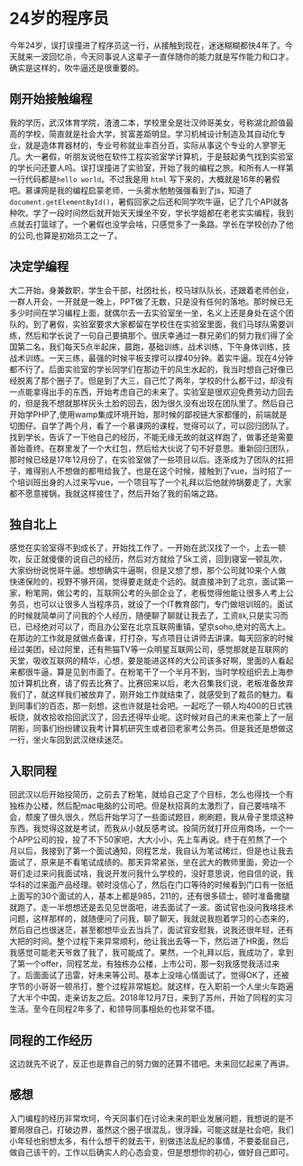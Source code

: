 # 24岁的程序员

今年24岁，误打误撞进了程序员这一行，从接触到现在，迷迷糊糊都快4年了。今天就来一波回忆杀，今天同事说人这辈子一直伴随你的能力就是写作能力和口才。确实是这样的，吹牛逼还是很重要的。

## 刚开始接触编程

我的学历，武汉体育学院，渣渣二本，学校里全是壮汉帅哥美女，号称湖北颜值最高的学校，简直就是社会大学，贫富差距明显。学习机械设计制造及其自动化专业，就是造体育器材的，专业号称就业率百分百，实际从事这个专业的人寥寥无几。大一暑假，听朋友说他在软件工程实验室学计算机，于是鼓起勇气找到实验室的学长问还要人吗。误打误撞进了实验室，开始了我的编程之旅。和所有人一样第一行代码都是`hello world`。不过我是用 `html` 写下来的，大概就是16年的暑假吧。慕课网是我的编程启蒙老师，一头雾水勉勉强强看到了js，知道了`document.getElementById()`，暑假回家之后还和同学吹牛逼，记了几个API就各种吹。学了一段时间然后就开始天天燥坐不安，学长学姐都在老老实实编程，我到点就去打篮球了。一个暑假也没学会啥，只感觉多了一条路。学长在学校创办了他的公司,也算是初始员工之一了。

## 决定学编程

大二开始，身兼数职，学生会干部，社团社长，校马球队队长，还跟着老师创业，一群人开会，一开就是一晚上，PPT做了无数，只是没有任何的落地。那时候已无多少时间在学习编程上面，就偶尔去一去实验室坐一坐，名义上还是身处在这个团队的。到了暑假，实验室要求大家都留在学校住在实验室里面，我们马球队需要训练，然后和学长说了一句自己要搞那个。很庆幸通过一群兄弟们的努力我们得了全国第二名，我们每天5点半起床，晨跑，基础训练，战术训练，下午身体训练，技战术训练。一天三练，最强的时候平板支撑可以撑40分钟。着实牛逼。现在4分钟都不行了。后面实验室的学长同学们在那边干的风生水起的，我当时想自己好像已经脱离了那个圈子了。但是到了大三，自己忙了两年，学校的什么都干过，却没有一点能拿得出手的东西，开始考虑自己的未来了。实验室是很欢迎免费劳动力回去的，但是我不想就那样灰头土脸的回去，因为很久没有出现在团队里了。然后自己开始学PHP了,使用wamp集成环境开始，那时候的鄙视链大家都懂的，前端就是切图仔。自学了两个月，看了一个慕课网的课程，觉得可以了，可以回归团队了。找到学长，告诉了一下他自己的经历，不能无缘无故的就这样跑了，做事还是需要善始善终。在群里发了一个大红包，然后给大伙说了句不好意思。重新回归团队，那时候已经是17年12月份了，在实验室做了一些项目以后。逐渐成为了团队的扛把子，难得别人不想做的都甩给我了。也是在这个时候，接触到了vue，当时招了一个培训班出身的人过来写vue，一个项目写了一个礼拜以后他就帅锅要走了，大家都不愿意接锅，我就这样接住了，然后开始了我的前端之路。

## 独自北上

感觉在实验室得不到成长了，开始找工作了，一开始在武汉找了一个，上去一顿吹，反正就傻傻的说自己的经历，然后对方就给了5k工资，回到寝室一顿乱吹，大家纷纷说悦哥牛逼。想想确实牛逼啊，但是又想了想，那个公司就10来个人做快递保险的，视野不够开阔，觉得要走就走个远的。就直接冲到了北京，面试第一家，粉笔网，做公考的，互联网公考的头部企业了，老板觉得他能让很多人考上公务员，也可以让很多人当程序员，就设了一个IT教育部门，专门做培训班的。面试的时候就简单问了问我的个人经历，随便聊了聊就让我去了，工资`8k`,只是实习而已，已经绝对可以了，而且办公室在北京互联网重镇，望京soho,绝对的高大上。在那边的工作就是就做点备课，打打杂，写点项目让讲师去讲课。每天回家的时候经过美团，经过阿里，还有熊猫TV等一众明星互联网公司，感觉那就是互联网的天堂，吸收互联网的精华，心想，要是能进这样的大公司该多好啊，里面的人看起来都很牛逼，算是见到市面了。在粉笔干了一个半月不到，当时学校组织去上海参加计算机比赛，请了假去比赛了。比赛回来以后，老大召集我们说，老板准备放弃我们了，就这样我们被放弃了，刚开始工作就结束了，就感受到了裁员的魅力。看到同事们的百态，那一刻想，这也许就是社会吧。一起吃了一顿人均400的日式铁板烧，就收拾收拾回武汉了，回去还得毕业呢。这时候对自己的未来也蒙上了一层阴影，同事们纷纷建议我考计算机研究生或者回老家考公务员。但是我还是想做这一行，坐火车回到武汉继续迷茫。

## 入职同程

回武汉以后开始投简历，之前去了粉笔，就给自己定了个目标，怎么也得找一个有独栋办公楼，然后配mac电脑的公司吧。但是秋招真的太激烈了，自己要啥啥不会，颓废了很久很久，然后开始学习了一些面试题目，刷刷题，我从骨子里烦这种东西。我觉得这就是考试，而我从小就反感考试。投简历就打开应用商场，一个一个APP公司的投，投了不下50家吧，大大小小，先上车再说。终于在煎熬了一个月以后，我接到了第一个面试通知，同程艺龙，我自认为笔试稀烂，但是也让我去面试了，原来是不看笔试成绩的。那天异常紧张，坐在武大的教师里面，旁边一个哥们走过来问我面试啥，我说开发问我什么学校的，没好意思说，他自信的说，我华科的过来面产品经理。顿时没信心了，然后在门口等待的时候看到门口有一张纸上面写的30个面试的人，基本上都是985，211的，还有很多硕士，顿时准备撒腿就跑了。走一半想想还是去见见世面吧，进去面试了一波。面试官也没问我啥技术问题，这样那样的，就随便问了问我，聊了聊天，我就说我抱着学习的心态来的，然后自己也很迷茫，甚至都想毕业去当兵了，面试官安慰我，说我还很年轻，还有大把的时间。整个过程下来异常顺利，他让我出去等一下，然后进了HR面，然后我感觉可能老天爷救了我了，我可能成了。果然，一个礼拜以后，我成功了，拿到了第一个offer，同程艺龙，有独栋办公楼，上市公司，那一刻我感觉我活过来了。后面面试了迅雷，好未来等公司。基本上没啥心情面试了。觉得OK了，还被字节的小哥哥一顿吊打，整个过程非常尴尬。就这样，在入职前一个人坐火车跑遍了大半个中国，走亲访友之后。2018年12月7日，来到了苏州，开始了同程的实习生活。至今在同程2年多了，和领导同事相处的也非常不错。

## 同程的工作经历

这边就先不说了，反正也是靠自己的努力做的还算不错吧。未来回忆起来了再讲。

## 感想

入门编程的经历非常坎坷，今天同事们在讨论未来的职业发展问题，我想说的是不要局限自己，打破边界，虽然这个圈子很混乱，很浮躁，可能这就是社会吧，我们小年轻也别想太多，有什么想干的就去干，别做违法乱纪的事情，不要委屈自己，做自己该干的，工作以后确实人的心态会变，但是想想你的初心，做好自己即可。

